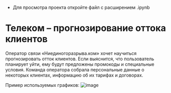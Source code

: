 - Для просмотра проекта откройте файл с расширением .ipynb

# Телеком – прогнозирование оттока клиентов

Оператор связи «Ниединогоразрыва.ком» хочет научиться прогнозировать отток клиентов. Если выяснится, что пользователь планирует уйти, ему будут предложены промокоды и специальные условия. Команда оператора собрала персональные данные о некоторых клиентах, информацию об их тарифах и договорах.

Пример используемых графиков:
![image](https://github.com/eytelar/ds_training_projects/assets/67976513/188176b2-550a-4de5-8832-7fe5e8a1665e)
